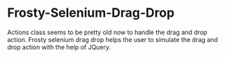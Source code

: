 # Frosty-Selenium-Drag-Drop
Actions class seems to be pretty old now to handle the drag and drop action. Frosty selenium drag drop helps the user to simulate the drag and drop action with the help of JQuery.
